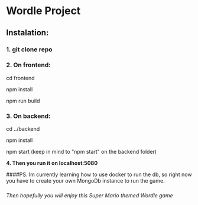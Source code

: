 # **Wordle Project**

## **Instalation:**

### 1. **git clone repo**

### **2. On frontend:**

cd frontend

npm install

npm run build

### **3. On backend:**

cd ../backend

npm install

npm start (keep in mind to "npm start" on the backend folder)

**4. Then you run it on localhost:5080**

####PS. Im currently learning how to use docker to run the db, so right now you have to create your own MongoDb instance to run the game.

#####

*Then hopefully you will enjoy this Super Mario themed Wordle game*
